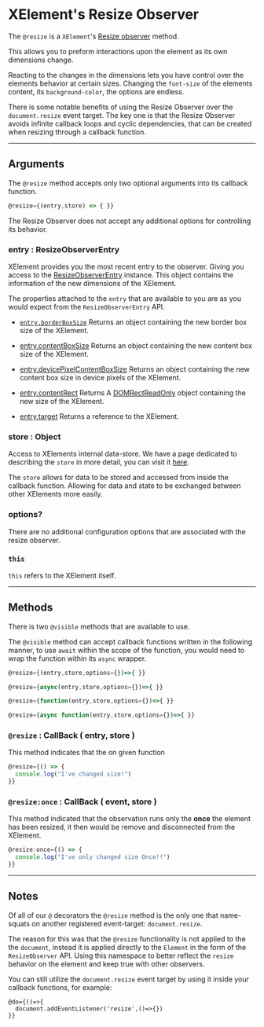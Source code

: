 
# XElement's Resize Observer

The `@resize` is a `XElement`'s [Resize observer](https://developer.mozilla.org/en-US/docs/Web/API/ResizeObserver) method.

This allows you to preform interactions upon the element as its own dimensions change. 

Reacting to the changes in the dimensions lets you have control over the elements behavior at certain sizes. Changing the `font-size` of the elements content, its `background-color`, the options are endless.

There is some notable benefits of using the Resize Observer over the `document.resize` event target. The key one is that the Resize Observer avoids infinite callback loops and cyclic dependencies, that can be created when resizing through a callback function.

------

## Arguments

The `@resize` method accepts only two optional arguments into its callback function.

```js
@resize={(entry,store) => { }}
```

The Resize Observer does not accept any additional options for controlling its behavior.

### entry : ResizeObserverEntry

XElement provides you the most recent entry to the observer. Giving you access to the [ResizeObserverEntry]('https://developer.mozilla.org/en-US/docs/Web/API/ResizeObserverEntry') instance. This object contains the information of the new dimensions of the XElement.

The properties attached to the `entry` that are available to you are as you would expect from the `ResizeObserverEntry` API.

- [`entry.borderBoxSize`]('https://developer.mozilla.org/en-US/docs/Web/API/ResizeObserverEntry/borderBoxSize')
    Returns an object containing the new border box size of the XElement.

- [entry.contentBoxSize]('https://developer.mozilla.org/en-US/docs/Web/API/ResizeObserverEntry/contentBoxSize')
    Returns an object containing the new content box size of the XElement.

- [entry.devicePixelContentBoxSize]('https://developer.mozilla.org/en-US/docs/Web/API/ResizeObserverEntry/devicePixelContentBoxSize')
    Returns an object containing the new content box size in device pixels of the XElement.

- [entry.contentRect]('https://developer.mozilla.org/en-US/docs/Web/API/ResizeObserverEntry/contentRect')
    Returns A [DOMRectReadOnly]('https://developer.mozilla.org/en-US/docs/Web/API/DOMRectReadOnly') object containing the new size of the XElement.

- [entry.target]('https://developer.mozilla.org/en-US/docs/Web/API/ResizeObserverEntry/target')
    Returns a reference to the XElement.

### store : Object

Access to XElements internal data-store. We have a page dedicated to describing the `store` in more detail, you can visit it [here](/docs/api/methods/store).

The `store` allows for data to be stored and accessed from inside the callback function. Allowing for data and state to be exchanged between other XElements more easily.

### options?

There are no additional configuration options that are associated with the resize observer.

### `this`

`this` refers to the XElement itself.

------

## Methods

There is two `@visible` methods that are available to use.

The `@visible` method can accept callback functions written in the following manner, to use `await` within the scope of the function, you would need to wrap the function within its `async` wrapper.

```js
@resize={(entry,store,options={})=>{ }}

@resize={async(entry,store,options={})=>{ }}

@resize={function(entry,store,options={})=>{ }}

@resize={async function(entry,store,options={})=>{ }}
```

### `@resize` : CallBack ( entry, store )

This method indicates that the on given function

```js
@resize={() => {
  console.log("I've changed size!")
}}
```

### `@resize:once` : CallBack ( event, store )

This method indicated that the observation  runs only the **once** the element has been resized, it then would be remove and disconnected from the XElement.

```js
@resize:once={() => {
  console.log("I've only changed size Once!!")
}}
```

------

## Notes

Of all of our `@` decorators the `@resize` method is the only one that name-squats on another registered event-target: `document.resize`.

The reason for this was that the `@resize` functionality is not applied to the the `document`, instead it is applied directly to the `Element` in the form of the `ResizeObserver` API. Using this namespace to better reflect the `resize` behavior on the element and keep true with other observers.

You can still utilize the `document.resize` event target by using it inside your callback functions, for example:

```astro
@do={()=>{
  document.addEventListener('resize',()=>{})
}}
```
